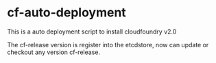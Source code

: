 cf-auto-deployment
==================

This is a auto deployment script to install cloudfoundry v2.0 

The cf-release version is register into the etcdstore, now can update or checkout any version cf-release.
